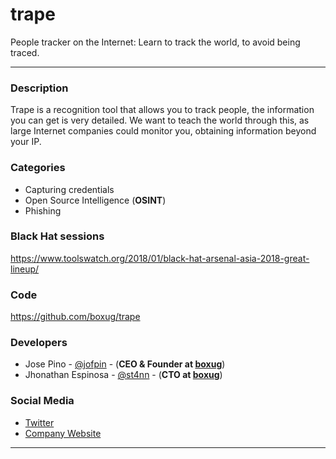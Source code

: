 trape
========

People tracker on the Internet: Learn to track the world, to avoid being traced.

---

### Description
Trape is a recognition tool that allows you to track people, the information you can get is very detailed. We want to teach the world through this, as large Internet companies could monitor you, obtaining information beyond your IP.

### Categories
* Capturing credentials
* Open Source Intelligence (**OSINT**)
* Phishing

### Black Hat sessions
https://www.toolswatch.org/2018/01/black-hat-arsenal-asia-2018-great-lineup/ 

### Code 
https://github.com/boxug/trape

### Developers
* Jose Pino - [@jofpin](https://twitter.com/jofpin) - (**CEO & Founder at [boxug](https://boxug.com)**) 
* Jhonathan Espinosa - [@st4nn](https://twitter.com/st4nn) - (**CTO at [boxug](https://boxug.com)**)

### Social Media 
* [Twitter](https://twitter.com/boxug)
* [Company Website](https://boxug.com/) 
----

